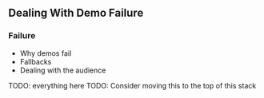 ## Dealing With Demo Failure

### Failure

* Why demos fail
* Fallbacks
* Dealing with the audience

TODO: everything here
TODO: Consider moving this to the top of this stack
